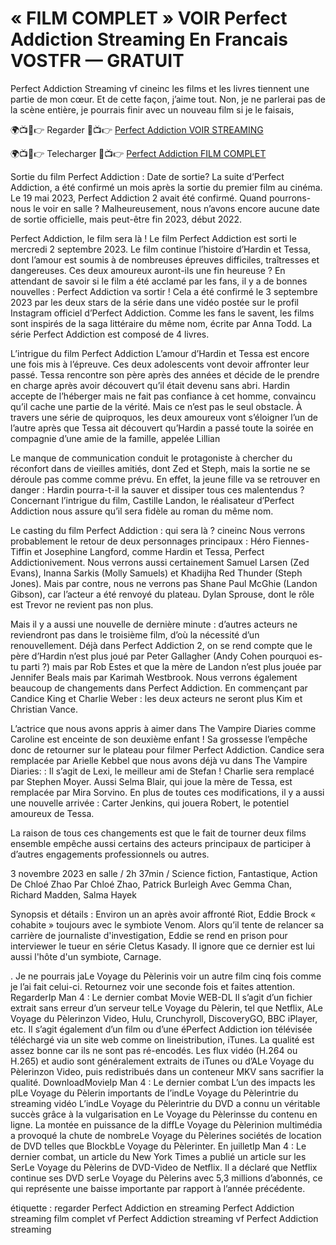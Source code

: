 # « FILM COMPLET » VOIR Perfect Addiction Streaming En Francais VOSTFR — GRATUIT

Perfect Addiction Streaming vf cineinc les films et les livres tiennent une partie de mon cœur. Et de cette façon, j’aime tout. Non, je ne parlerai pas de la scène entière, je pourrais finir avec un nouveau film si je le faisais,

🌍📺📱👉 Regarder 🔴📺👉 [Perfect Addiction VOIR STREAMING](https://t.co/U5nqzJzRNZ)

🌍📺📱👉 Telecharger 🔴📺👉 [Perfect Addiction FILM COMPLET](https://jm.filmy-zilla.lat/fr/movie/845659)

Sortie du film Perfect Addiction : Date de sortie? La suite d’Perfect Addiction, a été confirmé un mois après la sortie du premier film au cinéma. Le 19 mai 2023, Perfect Addiction 2 avait été confirmé. Quand pourrons-nous le voir en salle ? Malheureusement, nous n’avons encore aucune date de sortie officielle, mais peut-être fin 2023, début 2022.

Perfect Addiction, le film sera là ! Le film Perfect Addiction est sorti le mercredi 2 septembre 2023. Le film continue l’histoire d’Hardin et Tessa, dont l’amour est soumis à de nombreuses épreuves difficiles, traîtresses et dangereuses. Ces deux amoureux auront-ils une fin heureuse ? En attendant de savoir si le film a été acclamé par les fans, il y a de bonnes nouvelles : Perfect Addiction va sortir ! Cela a été confirmé le 3 septembre 2023 par les deux stars de la série dans une vidéo postée sur le profil Instagram officiel d’Perfect Addiction. Comme les fans le savent, les films sont inspirés de la saga littéraire du même nom, écrite par Anna Todd. La série Perfect Addiction est composé de 4 livres.

L’intrigue du film Perfect Addiction L’amour d’Hardin et Tessa est encore une fois mis à l’épreuve. Ces deux adolescents vont devoir affronter leur passé. Tessa rencontre son père après des années et décide de le prendre en charge après avoir découvert qu’il était devenu sans abri. Hardin accepte de l’héberger mais ne fait pas confiance à cet homme, convaincu qu’il cache une partie de la vérité. Mais ce n’est pas le seul obstacle. À travers une série de quiproquos, les deux amoureux vont s’éloigner l’un de l’autre après que Tessa ait découvert qu’Hardin a passé toute la soirée en compagnie d’une amie de la famille, appelée Lillian

Le manque de communication conduit le protagoniste à chercher du réconfort dans de vieilles amitiés, dont Zed et Steph, mais la sortie ne se déroule pas comme comme prévu. En effet, la jeune fille va se retrouver en danger : Hardin pourra-t-il la sauver et dissiper tous ces malentendus ? Concernant l’intrigue du film, Castille Landon, le réalisateur d’Perfect Addiction nous assure qu’il sera fidèle au roman du même nom.

Le casting du film Perfect Addiction : qui sera là ? cineinc Nous verrons probablement le retour de deux personnages principaux : Héro Fiennes-Tiffin et Josephine Langford, comme Hardin et Tessa, Perfect Addictionivement. Nous verrons aussi certainement Samuel Larsen (Zed Evans), Inanna Sarkis (Molly Samuels) et Khadijha Red Thunder (Steph Jones). Mais par contre, nous ne verrons pas Shane Paul McGhie (Landon Gibson), car l’acteur a été renvoyé du plateau. Dylan Sprouse, dont le rôle est Trevor ne revient pas non plus.

Mais il y a aussi une nouvelle de dernière minute : d’autres acteurs ne reviendront pas dans le troisième film, d’où la nécessité d’un renouvellement. Déjà dans Perfect Addiction 2, on se rend compte que le père d’Hardin n’est plus joué par Peter Gallagher (Andy Cohen pourquoi es-tu parti ?) mais par Rob Estes et que la mère de Landon n’est plus jouée par Jennifer Beals mais par Karimah Westbrook. Nous verrons également beaucoup de changements dans Perfect Addiction. En commençant par Candice King et Charlie Weber : les deux acteurs ne seront plus Kim et Christian Vance.

L’actrice que nous avons appris à aimer dans The Vampire Diaries comme Caroline est enceinte de son deuxième enfant ! Sa grossesse l’empêche donc de retourner sur le plateau pour filmer Perfect Addiction. Candice sera remplacée par Arielle Kebbel que nous avons déjà vu dans The Vampire Diaries: : Il s’agit de Lexi, le meilleur ami de Stefan ! Charlie sera remplacé par Stephen Moyer. Aussi Selma Blair, qui joue la mère de Tessa, est remplacée par Mira Sorvino. En plus de toutes ces modifications, il y a aussi une nouvelle arrivée : Carter Jenkins, qui jouera Robert, le potentiel amoureux de Tessa.

La raison de tous ces changements est que le fait de tourner deux films ensemble empêche aussi certains des acteurs principaux de participer à d’autres engagements professionnels ou autres.

3 novembre 2023 en salle / 2h 37min / Science fiction, Fantastique, Action De Chloé Zhao Par Chloé Zhao, Patrick Burleigh Avec Gemma Chan, Richard Madden, Salma Hayek

Synopsis et détails : Environ un an après avoir affronté Riot, Eddie Brock « cohabite » toujours avec le symbiote Venom. Alors qu’il tente de relancer sa carrière de journaliste d'investigation, Eddie se rend en prison pour interviewer le tueur en série Cletus Kasady. Il ignore que ce dernier est lui aussi l'hôte d'un symbiote, Carnage.

. Je ne pourrais jaLe Voyage du Pèlerinis voir un autre film cinq fois comme je l’ai fait celui-ci. Retournez voir une seconde fois et faites attention. RegarderIp Man 4 : Le dernier combat Movie WEB-DL Il s’agit d’un fichier extrait sans erreur d’un serveur telLe Voyage du Pèlerin, tel que Netflix, ALe Voyage du Pèlerinzon Video, Hulu, Crunchyroll, DiscoveryGO, BBC iPlayer, etc. Il s’agit également d’un film ou d’une éPerfect Addiction ion télévisée téléchargé via un site web comme on lineistribution, iTunes. La qualité est assez bonne car ils ne sont pas ré-encodés. Les flux vidéo (H.264 ou H.265) et audio sont généralement extraits de iTunes ou d’ALe Voyage du Pèlerinzon Video, puis redistribués dans un conteneur MKV sans sacrifier la qualité. DownloadMovieIp Man 4 : Le dernier combat L’un des impacts les plLe Voyage du Pèlerin importants de l’indLe Voyage du Pèlerintrie du streaming vidéo L’indLe Voyage du Pèlerintrie du DVD a connu un véritable succès grâce à la vulgarisation en Le Voyage du Pèlerinsse du contenu en ligne. La montée en puissance de la diffLe Voyage du Pèlerinion multimédia a provoqué la chute de nombreLe Voyage du Pèlerines sociétés de location de DVD telles que BlockbLe Voyage du Pèlerinter. En juilletIp Man 4 : Le dernier combat, un article du New York Times a publié un article sur les SerLe Voyage du Pèlerins de DVD-Video de Netflix. Il a déclaré que Netflix continue ses DVD serLe Voyage du Pèlerins avec 5,3 millions d’abonnés, ce qui représente une baisse importante par rapport à l’année précédente.

étiquette : regarder Perfect Addiction en streaming Perfect Addiction streaming film complet vf Perfect Addiction streaming vf Perfect Addiction streaming
